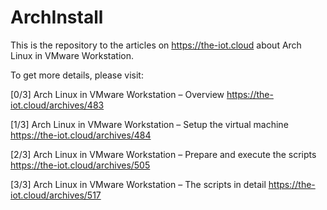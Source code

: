 # ArchInstall
This is the repository to the articles on https://the-iot.cloud about Arch Linux in VMware Workstation.

To get more details, please visit:

[0/3] Arch Linux in VMware Workstation – Overview
https://the-iot.cloud/archives/483

[1/3] Arch Linux in VMware Workstation – Setup the virtual machine
https://the-iot.cloud/archives/484

[2/3] Arch Linux in VMware Workstation – Prepare and execute the scripts
https://the-iot.cloud/archives/505

[3/3] Arch Linux in VMware Workstation – The scripts in detail
https://the-iot.cloud/archives/517
